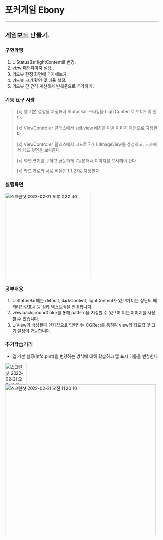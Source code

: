 # 포커게임 Ebony

----

## 게임보드 만들기.

### 구현과정
1. UIStatusBar lightContent로 변경.
2. view 패턴이미지 설정.
3. 카드뷰 한장 화면에 추가해보기.
4. 카드뷰 크기 확인 및 비율 설정.
5. 카드뷰 간 간격 계산해서 반복문으로 추가하기.

### 기능 요구 사항
> [x] 앱 기본 설정을 지정해서 StatusBar 스타일을 LightContent로 보이도록 한다.
>
> [x] ViewController 클래스에서 self.view 배경을 다음 이미지 패턴으로 지정한다. 
> 
> [x] ViewController 클래스에서 코드로 7개 UIImageView를 생성하고, 추가해서 카드 뒷면을 보여준다
>
> [x] 화면 크기를 구하고 균등하게 7등분해서 이미지를 표시해야 한다
> 
> [x] 카드 가로와 세로 비율은 1:1.27로 지정한다
> 

### 실행화면
<img width="281" alt="스크린샷 2022-02-21 오후 2 22 46" src="https://user-images.githubusercontent.com/62687919/154894266-6d3dc726-90f3-4afd-88f1-988e4a80547c.png">


### 공부내용
1. UIStatusBar에는 default, darkContent, lightContent가 있으며 이는 상단의 배터리잔량표시 등 상태 텍스트색을 변경합니다.
2. view.backgroundColor를 통해 pattern을 지정할 수 있으며 이는 이미지를 사용할 수 있습니다.
3. UIView가 생성될때 인자값으로 입력받는 CGRect를 통하여 view의 좌표값 및 크기 설정이 가능합니다.

### 추가학습거리
- 앱 기본 설정(Info.plist)을 변경하는 방식에 대해 학습하고 앱 표시 이름을 변경한다

<img width="70" alt="스크린샷 2022-02-21 오전 11 19 56" src="https://user-images.githubusercontent.com/62687919/154878469-c6e46dd8-c1cb-4ee3-8234-f4cfcb58544b.png">

<img width="497" alt="스크린샷 2022-02-21 오전 11 20 10" src="https://user-images.githubusercontent.com/62687919/154878487-fad5946e-2f33-4338-afec-9eb73d4bb3fe.png">
